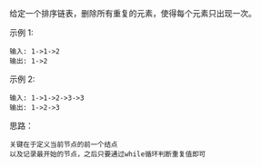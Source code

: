 给定一个排序链表，删除所有重复的元素，使得每个元素只出现一次。

示例 1:
```
输入: 1->1->2
输出: 1->2
```
示例 2:
```
输入: 1->1->2->3->3
输出: 1->2->3
```

思路：
```
关键在于定义当前节点的前一个结点
以及记录最开始的节点，之后只要通过while循环判断重复值即可
```